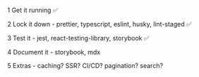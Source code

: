 1 Get it running :white_check_mark:

2 Lock it down - prettier, typescript, eslint, husky, lint-staged :white_check_mark:

3 Test it - jest, react-testing-library, storybook :white_check_mark:

4 Document it - storybook, mdx

5 Extras - caching? SSR? CI/CD? pagination? search?
